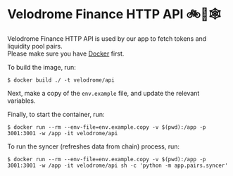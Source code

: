 # Velodrome Finance HTTP API 🚲💨🕸️

Velodrome Finance HTTP API is used by our app to fetch tokens and liquidity
pool pairs. \
Please make sure you have [Docker](https://docs.docker.com/install/) first.

To build the image, run:
```
$ docker build ./ -t velodrome/api
```

Next, make a copy of the `env.example` file, and update the relevant variables.

Finally, to start the container, run:
```
$ docker run --rm --env-file=env.example.copy -v $(pwd):/app -p 3001:3001 -w /app -it velodrome/api
```

To run the syncer (refreshes data from chain) process, run:
```
$ docker run --rm --env-file=env.example.copy -v $(pwd):/app -p 3001:3001 -w /app -it velodrome/api sh -c 'python -m app.pairs.syncer'
```
